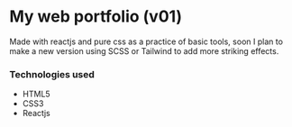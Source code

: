 # My web portfolio (v01)

Made with reactjs and pure css as a practice of basic tools, soon I plan to make a new version using SCSS or Tailwind to add more striking effects.

### Technologies used

- HTML5
- CSS3
- Reactjs

